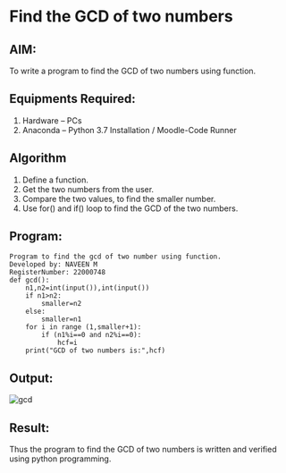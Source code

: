 # Find the GCD of two numbers

## AIM:
To write a program to find the GCD of two numbers using function.

## Equipments Required:
1. Hardware – PCs
2. Anaconda – Python 3.7 Installation / Moodle-Code Runner

## Algorithm
1. Define a function.
2. Get the two numbers from the user.
3. Compare the two values, to find the smaller number.
4. Use for() and if() loop to find the GCD of the two numbers.

## Program:
```
Program to find the gcd of two number using function.
Developed by: NAVEEN M
RegisterNumber: 22000748
def gcd():
    n1,n2=int(input()),int(input())
    if n1>n2:
        smaller=n2
    else:
        smaller=n1
    for i in range (1,smaller+1):
        if (n1%i==0 and n2%i==0):
            hcf=i
    print("GCD of two numbers is:",hcf)
```

## Output:
![gcd](https://user-images.githubusercontent.com/117974950/210138757-1298eeac-48b0-4b4a-acf2-09d1a76f05f7.png)



## Result:
Thus the program to find the GCD of two numbers is written and verified using python programming.
